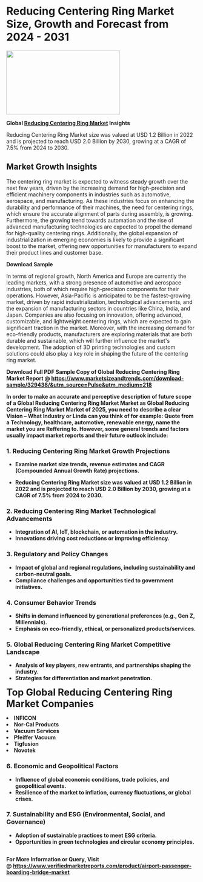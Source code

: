 <H1>Reducing Centering Ring Market Size, Growth and Forecast from 2024 - 2031</H1><img class="aligncenter size-medium wp-image-584254" src="https://thirdeyenews.in/wp-content/uploads/2024/09/Global-Market-Research-300x168.jpeg" alt="" width="300" height="168" /><p><strong>Global&nbsp;<a href="https://www.marketsizeandtrends.com/download-sample/329438/&amp;utm_source=Pulse&amp;utm_medium=218">Reducing Centering Ring Market</a> Insights</strong></p><p>Reducing Centering Ring Market size was valued at USD 1.2 Billion in 2022 and is projected to reach USD 2.0 Billion by 2030, growing at a CAGR of 7.5% from 2024 to 2030.</p><p><h2>Market Growth Insights</h2> <p>The centering ring market is expected to witness steady growth over the next few years, driven by the increasing demand for high-precision and efficient machinery components in industries such as automotive, aerospace, and manufacturing. As these industries focus on enhancing the durability and performance of their machines, the need for centering rings, which ensure the accurate alignment of parts during assembly, is growing. Furthermore, the growing trend towards automation and the rise of advanced manufacturing technologies are expected to propel the demand for high-quality centering rings. Additionally, the global expansion of industrialization in emerging economies is likely to provide a significant boost to the market, offering new opportunities for manufacturers to expand their product lines and customer base.</p> <p><strong>Download Sample</strong></p> <p>In terms of regional growth, North America and Europe are currently the leading markets, with a strong presence of automotive and aerospace industries, both of which require high-precision components for their operations. However, Asia-Pacific is anticipated to be the fastest-growing market, driven by rapid industrialization, technological advancements, and the expansion of manufacturing sectors in countries like China, India, and Japan. Companies are also focusing on innovation, offering advanced, customizable, and lightweight centering rings, which are expected to gain significant traction in the market. Moreover, with the increasing demand for eco-friendly products, manufacturers are exploring materials that are both durable and sustainable, which will further influence the market's development. The adoption of 3D printing technologies and custom solutions could also play a key role in shaping the future of the centering ring market.</p> <p><strong></p><p><span class=""><strong>Download Full PDF Sample Copy of Global Reducing Centering Ring Market Report</strong> @ <a href="https://www.marketsizeandtrends.com/download-sample/329438/&amp;utm_source=Pulse&amp;utm_medium=218" target="_blank">https://www.marketsizeandtrends.com/download-sample/329438/&amp;utm_source=Pulse&amp;utm_medium=218</a></span></p><p>In order to make an accurate and perceptive description of future scope of a Global&nbsp;Reducing Centering Ring Market Market as Global&nbsp;Reducing Centering Ring Market Market of 2025, you need to describe a clear Vision &ndash; What Industry or Linda can you think of for example: Quote from a Technology, healthcare, automotive, renewable energy, name the market you are Reffering to. However, some general trends and factors usually impact market reports and their future outlook include:</p><h3>1.&nbsp;<strong>Reducing Centering Ring Market Growth Projections</strong></h3><ul><li>Examine market size trends, revenue estimates and CAGR (Compounded Annual Growth Rate) projections.</li><li><p>Reducing Centering Ring Market size was valued at USD 1.2 Billion in 2022 and is projected to reach USD 2.0 Billion by 2030, growing at a CAGR of 7.5% from 2024 to 2030.</p></li></ul><h3>2.&nbsp;<strong>Reducing Centering Ring Market Technological Advancements</strong></h3><ul><li>Integration of AI, IoT, blockchain, or automation in the industry.</li><li>Innovations driving cost reductions or improving efficiency.</li></ul><h3>3.&nbsp;<strong>Regulatory and Policy Changes</strong></h3><ul><li>Impact of global and regional regulations, including sustainability and carbon-neutral goals.</li><li>Compliance challenges and opportunities tied to government initiatives.</li></ul><h3>4.&nbsp;<strong>Consumer Behavior Trends</strong></h3><ul><li>Shifts in demand influenced by generational preferences (e.g., Gen Z, Millennials).</li><li>Emphasis on eco-friendly, ethical, or personalized products/services.</li></ul><h3>5.&nbsp;<strong>Global Reducing Centering Ring Market Competitive Landscape</strong></h3><ul><li>Analysis of key players, new entrants, and partnerships shaping the industry.</li><li>Strategies for differentiation and market penetration.</li></ul><p data-pm-slice="1 1 []"><span style="color: inherit; font-family: inherit; font-size: 25px;">Top Global Reducing Centering Ring Market Companies</span></p><div class="" data-test-id=""><p><li>INFICON</li><li> Nor-Cal Products</li><li> Vacuum Services</li><li> Pfeiffer Vacuum</li><li> Tigfusion</li><li> Novotek</li></p></div><h3>6.&nbsp;<strong>Economic and Geopolitical Factors</strong></h3><ul><li>Influence of global economic conditions, trade policies, and geopolitical events.</li><li>Resilience of the market to inflation, currency fluctuations, or global crises.</li></ul><h3>7.&nbsp;<strong>Sustainability and ESG (Environmental, Social, and Governance)</strong></h3><ul><li>Adoption of sustainable practices to meet ESG criteria.</li><li>Opportunities in green technologies and circular economy principles.</li></ul><h2><strong style="font-size: 14px;">For More Information or Query, Visit @&nbsp;</strong><a style="background-color: #ffffff; font-size: 14px;" href="https://www.marketsizeandtrends.com/report/reducing-centering-ring-market/" target="_blank">https://www.verifiedmarketreports.com/product/airport-passenger-boarding-bridge-market</a></h2>
